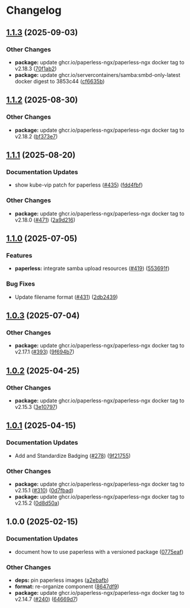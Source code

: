 # Changelog

## [1.1.3](https://github.com/marinatedconcrete/config/compare/kustomize-paperless@v1.1.2...kustomize-paperless@v1.1.3) (2025-09-03)


### Other Changes

* **package:** update ghcr.io/paperless-ngx/paperless-ngx docker tag to v2.18.3 ([70f1ab2](https://github.com/marinatedconcrete/config/commit/70f1ab2669027c1de8284c34f54bfb029a889dec))
* **package:** update ghcr.io/servercontainers/samba:smbd-only-latest docker digest to 3853c44 ([cf6635b](https://github.com/marinatedconcrete/config/commit/cf6635b53bd24217d960c16bbab1330cf5c43c94))

## [1.1.2](https://github.com/marinatedconcrete/config/compare/kustomize-paperless@v1.1.1...kustomize-paperless@v1.1.2) (2025-08-30)


### Other Changes

* **package:** update ghcr.io/paperless-ngx/paperless-ngx docker tag to v2.18.2 ([bf373e7](https://github.com/marinatedconcrete/config/commit/bf373e7d545b793e8edeb2940da81cde27610697))

## [1.1.1](https://github.com/marinatedconcrete/config/compare/kustomize-paperless@v1.1.0...kustomize-paperless@v1.1.1) (2025-08-20)


### Documentation Updates

* show kube-vip patch for paperless ([#435](https://github.com/marinatedconcrete/config/issues/435)) ([fdd4fbf](https://github.com/marinatedconcrete/config/commit/fdd4fbf113b6bfa423a32e291659bdab77f9e38e))


### Other Changes

* **package:** update ghcr.io/paperless-ngx/paperless-ngx docker tag to v2.18.0 ([#471](https://github.com/marinatedconcrete/config/issues/471)) ([2a9d216](https://github.com/marinatedconcrete/config/commit/2a9d216cefe2eb530c9952c7817f04f5d28af00f))

## [1.1.0](https://github.com/marinatedconcrete/config/compare/kustomize-paperless@v1.0.3...kustomize-paperless@v1.1.0) (2025-07-05)


### Features

* **paperless:** integrate samba upload resources ([#419](https://github.com/marinatedconcrete/config/issues/419)) ([553691f](https://github.com/marinatedconcrete/config/commit/553691fc8629d4a90024e75445e40138805a7b02))


### Bug Fixes

* Update filename format ([#431](https://github.com/marinatedconcrete/config/issues/431)) ([2db2439](https://github.com/marinatedconcrete/config/commit/2db2439e9bf2fb38f1eb53baf1ba225d22b6033f))

## [1.0.3](https://github.com/marinatedconcrete/config/compare/kustomize-paperless@v1.0.2...kustomize-paperless@v1.0.3) (2025-07-04)


### Other Changes

* **package:** update ghcr.io/paperless-ngx/paperless-ngx docker tag to v2.17.1 ([#393](https://github.com/marinatedconcrete/config/issues/393)) ([9f694b7](https://github.com/marinatedconcrete/config/commit/9f694b7eb5d33642a74efc595536beeffa94e387))

## [1.0.2](https://github.com/marinatedconcrete/config/compare/kustomize-paperless@v1.0.1...kustomize-paperless@v1.0.2) (2025-04-25)


### Other Changes

* **package:** update ghcr.io/paperless-ngx/paperless-ngx docker tag to v2.15.3 ([3e10797](https://github.com/marinatedconcrete/config/commit/3e10797a4844ed991502664999436d35b50c6a88))

## [1.0.1](https://github.com/marinatedconcrete/config/compare/kustomize-paperless@v1.0.0...kustomize-paperless@v1.0.1) (2025-04-15)


### Documentation Updates

* Add and Standardize Badging ([#278](https://github.com/marinatedconcrete/config/issues/278)) ([9f21755](https://github.com/marinatedconcrete/config/commit/9f21755bdeaa287887215ca76586aa070d17656e))


### Other Changes

* **package:** update ghcr.io/paperless-ngx/paperless-ngx docker tag to v2.15.1 ([#310](https://github.com/marinatedconcrete/config/issues/310)) ([0d7fbad](https://github.com/marinatedconcrete/config/commit/0d7fbad9b812e31fee7a2c1e7aa2fce1b0d8e41c))
* **package:** update ghcr.io/paperless-ngx/paperless-ngx docker tag to v2.15.2 ([0d8d50a](https://github.com/marinatedconcrete/config/commit/0d8d50a62662d33d3973dcc325ec5ff3e11b00b4))

## 1.0.0 (2025-02-15)


### Documentation Updates

* document how to use paperless with a versioned package ([0775eaf](https://github.com/marinatedconcrete/config/commit/0775eaff36b7bc00ec721ba3987d5168d48f40fb))


### Other Changes

* **deps:** pin paperless images ([a2ebafb](https://github.com/marinatedconcrete/config/commit/a2ebafb7c0f564b03ba30c6696e0ca7d85f570c1))
* **format:** re-organize component ([8647df9](https://github.com/marinatedconcrete/config/commit/8647df9f91466470a96c7827aeefd7b92f4c9e9e))
* **package:** update ghcr.io/paperless-ngx/paperless-ngx docker tag to v2.14.7 ([#240](https://github.com/marinatedconcrete/config/issues/240)) ([64669d7](https://github.com/marinatedconcrete/config/commit/64669d777e50eebe8d277c1d15e12b609c9d808c))
